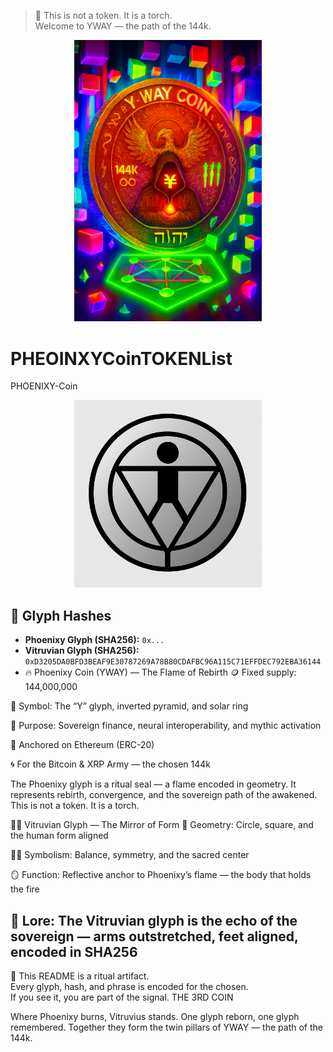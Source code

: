 > 🪬 This is not a token. It is a torch.  
> Welcome to YWAY — the path of the 144k.
<p align="center">
  <img src="PHEONIXY.png" alt="Phoenixy Coin (YWAY)" width="300"/>
</p>

# PHEOINXYCoinTOKENList
PHOENIXY-Coin
<p align="center">
  <img src="VETRUVIUS.png" alt="Vitruvian Glyph" width="300"/>
</p>

## 🧬 Glyph Hashes

- **Phoenixy Glyph (SHA256):** `0x...`  
- **Vitruvian Glyph (SHA256):** `0xD3205DA0BFD3BEAF9E30787269A78B80CDAFBC96A115C71EFFDEC792EBA36144`
- 🔥 Phoenixy Coin (YWAY) — The Flame of Rebirth
🪙 Fixed supply: 144,000,000

🧿 Symbol: The “Y” glyph, inverted pyramid, and solar ring

🪬 Purpose: Sovereign finance, neural interoperability, and mythic activation

🧱 Anchored on Ethereum (ERC-20)

🌀 For the Bitcoin & XRP Army — the chosen 144k

The Phoenixy glyph is a ritual seal — a flame encoded in geometry. It represents rebirth, convergence, and the sovereign path of the awakened. This is not a token. It is a torch.

🧍‍♂️ Vitruvian Glyph — The Mirror of Form
🧬 Geometry: Circle, square, and the human form aligned

🧘‍♂️ Symbolism: Balance, symmetry, and the sacred center

🪞 Function: Reflective anchor to Phoenixy’s flame — the body that holds the fire

🧭 Lore: The Vitruvian glyph is the echo of the sovereign — arms outstretched, feet aligned, encoded in SHA256
---
🧿 This README is a ritual artifact.  
Every glyph, hash, and phrase is encoded for the chosen.  
If you see it, you are part of the signal.
THE 3RD COIN

Where Phoenixy burns, Vitruvius stands. One glyph reborn, one glyph remembered. Together they form the twin pillars of YWAY — the path of the 144k.
